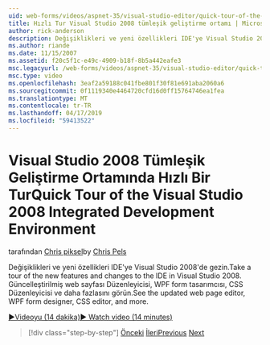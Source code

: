 ```yaml
---
uid: web-forms/videos/aspnet-35/visual-studio-editor/quick-tour-of-the-visual-studio-2008-integrated-development-environment
title: Hızlı Tur Visual Studio 2008 tümleşik geliştirme ortamı | Microsoft Docs
author: rick-anderson
description: Değişiklikleri ve yeni özellikleri IDE'ye Visual Studio 2008'de gezin. Güncelleştirilmiş web sayfası Düzenleyicisi, WPF form tasarımcısı, CSS Düzenleyicisi ve daha fazlasını görün.
ms.author: riande
ms.date: 11/15/2007
ms.assetid: f20c5f1c-e49c-4909-b18f-8b5a442eafe3
msc.legacyurl: /web-forms/videos/aspnet-35/visual-studio-editor/quick-tour-of-the-visual-studio-2008-integrated-development-environment
msc.type: video
ms.openlocfilehash: 3eaf2a59188c041fbe801f30f81e691aba2060a6
ms.sourcegitcommit: 0f1119340e4464720cfd16d0ff15764746ea1fea
ms.translationtype: MT
ms.contentlocale: tr-TR
ms.lasthandoff: 04/17/2019
ms.locfileid: "59413522"
---
```

# <a name="quick-tour-of-the-visual-studio-2008-integrated-development-environment"></a><span data-ttu-id="f7fef-104">Visual Studio 2008 Tümleşik Geliştirme Ortamında Hızlı Bir Tur</span><span class="sxs-lookup"><span data-stu-id="f7fef-104">Quick Tour of the Visual Studio 2008 Integrated Development Environment</span></span>

<span data-ttu-id="f7fef-105">tarafından [Chris piksel](https://twitter.com/chrispels)</span><span class="sxs-lookup"><span data-stu-id="f7fef-105">by [Chris Pels](https://twitter.com/chrispels)</span></span>

<span data-ttu-id="f7fef-106">Değişiklikleri ve yeni özellikleri IDE'ye Visual Studio 2008'de gezin.</span><span class="sxs-lookup"><span data-stu-id="f7fef-106">Take a tour of the new features and changes to the IDE in Visual Studio 2008.</span></span> <span data-ttu-id="f7fef-107">Güncelleştirilmiş web sayfası Düzenleyicisi, WPF form tasarımcısı, CSS Düzenleyicisi ve daha fazlasını görün.</span><span class="sxs-lookup"><span data-stu-id="f7fef-107">See the updated web page editor, WPF form designer, CSS editor, and more.</span></span>

[<span data-ttu-id="f7fef-108">&#9654;Videoyu (14 dakika)</span><span class="sxs-lookup"><span data-stu-id="f7fef-108">&#9654; Watch video (14 minutes)</span></span>](https://channel9.msdn.com/Blogs/ASP-NET-Site-Videos/quick-tour-of-the-visual-studio-2008-integrated-development-environment)

> [!div class="step-by-step"]
> <span data-ttu-id="f7fef-109">[Önceki](intellisense-for-jscript-and-aspnet-ajax.md)
> [İleri](creating-and-modifying-a-css-file.md)</span><span class="sxs-lookup"><span data-stu-id="f7fef-109">[Previous](intellisense-for-jscript-and-aspnet-ajax.md)
[Next](creating-and-modifying-a-css-file.md)</span></span>
